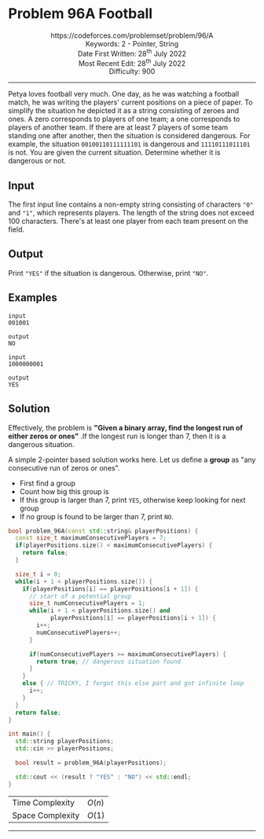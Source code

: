 

# Problem 96A Football

<p align="center">
https://codeforces.com/problemset/problem/96/A <br />
Keywords: 2 - Pointer, String <br />
Date First Written: 28<sup>th</sup> July 2022 <br />
Most Recent Edit: 28<sup>th</sup> July 2022  <br />
Difficulty: 900
</p>
<hr>

Petya loves football very much. One day, as he was watching a football match, he was writing the players' current positions on a piece of paper. To simplify the situation he depicted it as a string consisting of zeroes and ones. A zero corresponds to players of one team; a one corresponds to players of another team. If there are at least 7 players of some team standing one after another, then the situation is considered dangerous. For example, the situation `00100110111111101` is dangerous and `11110111011101` is not. You are given the current situation. Determine whether it is dangerous or not.

## Input
The first input line contains a non-empty string consisting of characters `"0"` and `"1"`, which represents players. The length of the string does not exceed 100 characters. There's at least one player from each team present on the field.

## Output
Print `"YES"` if the situation is dangerous. Otherwise, print `"NO"`.

## Examples
```
input
001001

output
NO

input
1000000001

output
YES
```
## Solution
Effectively, the problem is **"Given a binary array, find the longest run of either zeros
or ones"** .If the longest run is longer than 7, then it is a dangerous situation.

A simple 2-pointer based solution works here. Let us define a **group** as "any consecutive
run of zeros or ones".
* First find a group
* Count how big this group is
* If this group is larger than 7, print `YES`, otherwise keep looking for next group
* If no group is found to be larger than 7, print `NO`.

```cpp
bool problem_96A(const std::string& playerPositions) {
  const size_t maximumConsecutivePlayers = 7;
  if(playerPositions.size() < maximumConsecutivePlayers) {
    return false;
  }

  size_t i = 0;
  while(i + 1 < playerPositions.size()) {
    if(playerPositions[i] == playerPositions[i + 1]) {
      // start of a potential group
      size_t numConsecutivePlayers = 1;
      while(i + 1 < playerPositions.size() and
            playerPositions[i] == playerPositions[i + 1]) {
        i++;
        numConsecutivePlayers++;
      }

      if(numConsecutivePlayers >= maximumConsecutivePlayers) {
        return true; // dangerous situation found
      }
    }
    else { // TRICKY, I forgot this else part and got infinite loop
      i++;
    }
  }
  return false;
}

int main() {
  std::string playerPositions;
  std::cin >> playerPositions;

  bool result = problem_96A(playerPositions);

  std::cout << (result ? "YES" : "NO") << std::endl;
}
```
|                   |               |
| ----------------- | ------------- |
| Time Complexity   | $O(n)$      |
| Space Complexity  | $O(1)$        |

---